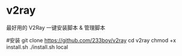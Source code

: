 # v2ray
最好用的 V2Ray 一键安装脚本 &amp; 管理脚本

#安装
git clone https://github.com/233boy/v2ray
cd v2ray
chmod +x install.sh
./install.sh local
